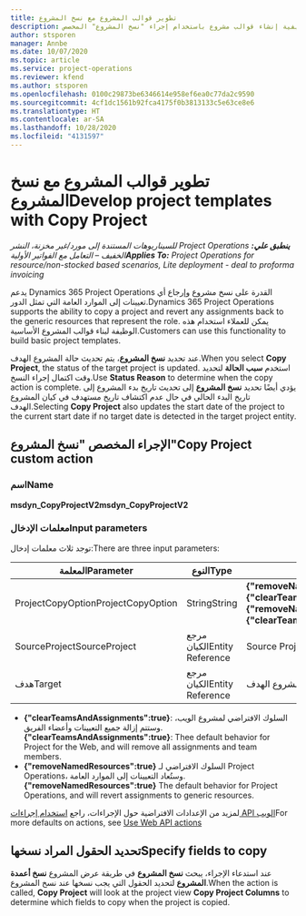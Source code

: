 ```yaml
---
title: تطوير قوالب المشروع مع نسخ المشروع‬
description: يوفر هذا الموضوع معلومات حول كيفية إنشاء قوالب مشروع باستخدام إجراء "نسخ المشروع" المخصص.
author: stsporen
manager: Annbe
ms.date: 10/07/2020
ms.topic: article
ms.service: project-operations
ms.reviewer: kfend
ms.author: stsporen
ms.openlocfilehash: 0100c29873be6346614e958ef6ea0c77da2c9590
ms.sourcegitcommit: 4cf1dc1561b92fca4175f0b3813133c5e63ce8e6
ms.translationtype: HT
ms.contentlocale: ar-SA
ms.lasthandoff: 10/28/2020
ms.locfileid: "4131597"
---
```

# <a name="develop-project-templates-with-copy-project"></a><span data-ttu-id="a9895-103">تطوير قوالب المشروع مع نسخ المشروع‬</span><span class="sxs-lookup"><span data-stu-id="a9895-103">Develop project templates with Copy Project</span></span>

<span data-ttu-id="a9895-104">_**ينطبق علي:** ‏‫Project Operations للسيناريوهات المستندة إلى مورد/غير مخزنة‬، ‏‫النشر الخفيف – التعامل مع الفواتير الأولية‬_</span><span class="sxs-lookup"><span data-stu-id="a9895-104">_**Applies To:** Project Operations for resource/non-stocked based scenarios, Lite deployment - deal to proforma invoicing_</span></span>

<span data-ttu-id="a9895-105">يدعم Dynamics 365 Project Operations القدرة على نسخ مشروع وإرجاع أي تعيينات إلى الموارد العامة التي تمثل الدور.</span><span class="sxs-lookup"><span data-stu-id="a9895-105">Dynamics 365 Project Operations supports the ability to copy a project and revert any assignments back to the generic resources that represent the role.</span></span> <span data-ttu-id="a9895-106">يمكن للعملاء استخدام هذه الوظيفة لبناء قوالب المشروع الأساسية.</span><span class="sxs-lookup"><span data-stu-id="a9895-106">Customers can use this functionality to build basic project templates.</span></span>

<span data-ttu-id="a9895-107">عند تحديد **نسخ المشروع**، يتم تحديث حالة المشروع الهدف.</span><span class="sxs-lookup"><span data-stu-id="a9895-107">When you select **Copy Project**, the status of the target project is updated.</span></span> <span data-ttu-id="a9895-108">استخدم **سبب الحالة** لتحديد وقت اكتمال إجراء النسخ.</span><span class="sxs-lookup"><span data-stu-id="a9895-108">Use **Status Reason** to determine when the copy action is complete.</span></span> <span data-ttu-id="a9895-109">يؤدي أيضًا تحديد **نسخ المشروع** إلى تحديث تاريخ بدء المشروع إلى تاريخ البدء الحالي في حال عدم اكتشاف تاريخ مستهدف في كيان المشروع الهدف.</span><span class="sxs-lookup"><span data-stu-id="a9895-109">Selecting **Copy Project** also updates the start date of the project to the current start date if no target date is detected in the target project entity.</span></span>

## <a name="copy-project-custom-action"></a><span data-ttu-id="a9895-110">الإجراء المخصص "نسخ المشروع"</span><span class="sxs-lookup"><span data-stu-id="a9895-110">Copy Project custom action</span></span> 

### <a name="name"></a><span data-ttu-id="a9895-111">اسم</span><span class="sxs-lookup"><span data-stu-id="a9895-111">Name</span></span> 

<span data-ttu-id="a9895-112">**msdyn_CopyProjectV2**</span><span class="sxs-lookup"><span data-stu-id="a9895-112">**msdyn_CopyProjectV2**</span></span>

### <a name="input-parameters"></a><span data-ttu-id="a9895-113">معلمات الإدخال</span><span class="sxs-lookup"><span data-stu-id="a9895-113">Input parameters</span></span>
<span data-ttu-id="a9895-114">توجد ثلاث معلمات إدخال:</span><span class="sxs-lookup"><span data-stu-id="a9895-114">There are three input parameters:</span></span>

| <span data-ttu-id="a9895-115">المعلمة‬</span><span class="sxs-lookup"><span data-stu-id="a9895-115">Parameter</span></span>          | <span data-ttu-id="a9895-116">النوع</span><span class="sxs-lookup"><span data-stu-id="a9895-116">Type</span></span>   | <span data-ttu-id="a9895-117">القيم</span><span class="sxs-lookup"><span data-stu-id="a9895-117">Values</span></span>                                                   | 
|--------------------|--------|----------------------------------------------------------|
| <span data-ttu-id="a9895-118">ProjectCopyOption</span><span class="sxs-lookup"><span data-stu-id="a9895-118">ProjectCopyOption</span></span>  | <span data-ttu-id="a9895-119">String</span><span class="sxs-lookup"><span data-stu-id="a9895-119">String</span></span> | <span data-ttu-id="a9895-120">**{"removeNamedResources":true}** أو **{"clearTeamsAndAssignments":true}**</span><span class="sxs-lookup"><span data-stu-id="a9895-120">**{"removeNamedResources":true}** or **{"clearTeamsAndAssignments":true}**</span></span> |
| <span data-ttu-id="a9895-121">SourceProject</span><span class="sxs-lookup"><span data-stu-id="a9895-121">SourceProject</span></span>      | <span data-ttu-id="a9895-122">مرجع الكيان</span><span class="sxs-lookup"><span data-stu-id="a9895-122">Entity Reference</span></span> | <span data-ttu-id="a9895-123">Source Project</span><span class="sxs-lookup"><span data-stu-id="a9895-123">Source Project</span></span> |
| <span data-ttu-id="a9895-124">هدف</span><span class="sxs-lookup"><span data-stu-id="a9895-124">Target</span></span>             | <span data-ttu-id="a9895-125">مرجع الكيان</span><span class="sxs-lookup"><span data-stu-id="a9895-125">Entity Reference</span></span> | <span data-ttu-id="a9895-126">المشروع الهدف</span><span class="sxs-lookup"><span data-stu-id="a9895-126">Target Project</span></span> |


- <span data-ttu-id="a9895-127">**{"clearTeamsAndAssignments":true}**: السلوك الافتراضي لمشروع الويب، وستتم إزالة جميع التعيينات وأعضاء الفريق.</span><span class="sxs-lookup"><span data-stu-id="a9895-127">**{"clearTeamsAndAssignments":true}**: Thee default behavior for Project for the Web, and will remove all assignments and team members.</span></span>
- <span data-ttu-id="a9895-128">**{"removeNamedResources":true}** السلوك الافتراضي لـ Project Operations، وستُعاد التعيينات إلى الموارد العامة.</span><span class="sxs-lookup"><span data-stu-id="a9895-128">**{"removeNamedResources":true}** The default behavior for Project Operations, and will revert assignments to generic resources.</span></span>

<span data-ttu-id="a9895-129">لمزيد من الإعدادات الافتراضية حول الإجراءات، راجع [استخدام إجراءات API الويب](https://docs.microsoft.com/powerapps/developer/common-data-service/webapi/use-web-api-actions)</span><span class="sxs-lookup"><span data-stu-id="a9895-129">For more defaults on actions, see [Use Web API actions](https://docs.microsoft.com/powerapps/developer/common-data-service/webapi/use-web-api-actions)</span></span>

## <a name="specify-fields-to-copy"></a><span data-ttu-id="a9895-130">تحديد الحقول المراد نسخها</span><span class="sxs-lookup"><span data-stu-id="a9895-130">Specify fields to copy</span></span> 
<span data-ttu-id="a9895-131">عند استدعاء الإجراء، يبحث **نسخ المشروع** في طريقة عرض المشروع **نسخ أعمدة المشروع** لتحديد الحقول التي يجب نسخها عند نسخ المشروع.</span><span class="sxs-lookup"><span data-stu-id="a9895-131">When the action is called, **Copy Project** will look at the project view **Copy Project Columns** to determine which fields to copy when the project is copied.</span></span>
